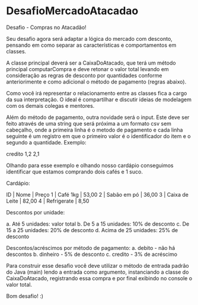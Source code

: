 # DesafioMercadoAtacadao
Desafio - Compras no Atacadão!

Seu desafio agora será adaptar a lógica do mercado com desconto, pensando em como separar as características e comportamentos em classes.

A classe principal deverá ser a CaixaDoAtacado, que terá um método principal computarCompra e deve retonar o valor total levando em consideração 
as regras de desconto por quantidades conforme anteriorimente e como adicional o método de pagamento (regras abaixo).

Como você irá representar o relacionamento entre as classes fica a cargo da sua interpretação. O ideal é compartilhar e discutir ideias de modelagem 
com os demais colegas e mentores.

Além do método de pagamento, outra novidade será o input. Este deve ser feito através de uma string que será próxima a um formato csv sem cabeçalho, 
onde a primeira linha é o metodo de pagamento e cada linha seguinte é um registro em que o primeiro valor é o identificador do item e o segundo a quantidade. 
Exemplo:

credito
1,2
2,1

Olhando para esse exemplo e olhando nosso cardápio conseguimos identificar que estamos comprando dois cafés e 1 suco.

Cardápio:

ID | Nome | Preço
1 | Café 1kg | 53,00
2 | Sabão em pó | 36,00
3 | Caixa de Leite | 82,00
4 | Refrigerate | 8,50

Descontos por unidade:

a. Até 5 unidades: valor total
b. De 5 a 15 unidades: 10% de desconto
c. De 15 a 25 unidades: 20% de desconto
d. Acima de 25 unidades: 25% de desconto

Descontos/acréscimos por método de pagamento:
a. debito - não há descontos
b. dinheiro - 5% de desconto
c. credito - 3% de acréscimo

Para construir esse desafio você deve utilizar o método de entrada padrão do Java (main) lendo a entrada como argumento, instanciando a classe do 
CaixaDoAtacado, registrando essa compra e por final exibindo no console o valor total.

Bom desafio! :)
